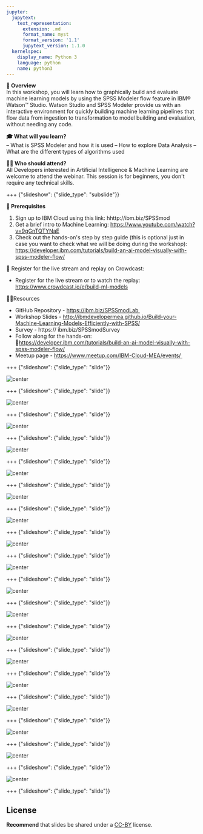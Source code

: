 ```yaml
---
jupyter:
  jupytext:
    text_representation:
      extension: .md
      format_name: myst
      format_version: '1.1'
      jupytext_version: 1.1.0
  kernelspec:
    display_name: Python 3
    language: python
    name: python3
---
```

<!-- 
+++ {"slideshow": {"slide_type": "slide"}}

# Tutorial slides

- Slides are optional (e.g., you may not use them if your presentation is via live coding).
- If the pre-recorded presentations will use slides, we request that you deposit the slides in this folder.

+++ {"slideshow": {"slide_type": "slide"}}

## Use text-based source

- We ask that you use text-based formats for your slides, e.g., markdown 
- This markdown file is an example source for slides using `nbconvert` and Reveal. See the GitHub action '.github/workflows/slides.yml' in this repo so see how this markdown file is converted to a HTML slide show and published on GitHub Pages - https://fawazsiddiqi.github.io/slides_to_pages

+++ {"slideshow": {"slide_type": "subslide"}}

## An example sub-slide

- Another option: you can write your slide content using markdown and use an app for slide design, like [Deckset](https://www.deckset.com) or similar.

+++ {"slideshow": {"slide_type": "slide"}}

## Naming convention and file list

- Use a **naming convention** where each file name starts with a number, reflecting the order of use in the presentation of the tutorial.
- List your slide files in a markdown, with a brief description.


+++ {"slideshow": {"slide_type": "slide"}} 
-->


**🌟 Overview** <br />
In this workshop, you will learn how to graphically build and evaluate machine learning models by using the SPSS Modeler flow feature in IBM® Watson™ Studio. Watson Studio and SPSS Modeler provide us with an interactive environment for quickly building machine learning pipelines that flow data from ingestion to transformation to model building and evaluation, without needing any code.


**🎓 What will you learn?** <br />
– What is SPSS Modeler and how it is used
– How to explore Data Analysis
– What are the different types of algorithms used

**👩‍💻 Who should attend?** <br />
All Developers interested in Artificial Intelligence & Machine Learning are welcome to attend the webinar. This session is for beginners, you don't require any technical skills.

+++ {"slideshow": {"slide_type": "subslide"}}

**🎈 Prerequisites** <br />
1. Sign up to IBM Cloud using this link: hhttp://ibm.biz/SPSSmod
2. Get a brief intro to Machine Learning: https://www.youtube.com/watch?v=9gGnTQTYNaE
3. Check out the hands-on's step by step guide (this is optional just in case you want to check what we will be doing during the workshop): https://developer.ibm.com/tutorials/build-an-ai-model-visually-with-spss-modeler-flow/

🍉 Register for the live stream and replay on Crowdcast: <br/>
- Register for the live stream or to watch the replay: https://www.crowdcast.io/e/build-ml-models

👩‍💻Resources <br />
- GitHub Repository - https://ibm.biz/SPSSmodLab 
- Workshop Slides - http://ibmdevelopermea.github.io/Build-your-Machine-Learning-Models-Efficiently-with-SPSS/
- Survey - https:// ibm.biz/SPSSmodSurvey
- Follow along for the hands-on: https://developer.ibm.com/tutorials/build-an-ai-model-visually-with-spss-modeler-flow/
- Meetup page - https://www.meetup.com/IBM-Cloud-MEA/events/ 

+++ {"slideshow": {"slide_type": "slide"}}

![center](https://github.com/IBMDeveloperMEA/Build-your-Machine-Learning-Models-Efficiently-with-SPSS/blob/main/images/slide_images/Slide1.jpeg?raw=true)

+++ {"slideshow": {"slide_type": "slide"}}

![center](https://github.com/IBMDeveloperMEA/Build-your-Machine-Learning-Models-Efficiently-with-SPSS/blob/main/images/slide_images/Slide2.jpeg?raw=true)

+++ {"slideshow": {"slide_type": "slide"}}

![center](https://github.com/IBMDeveloperMEA/Build-your-Machine-Learning-Models-Efficiently-with-SPSS/blob/main/images/slide_images/Slide3.jpeg?raw=true)

+++ {"slideshow": {"slide_type": "slide"}}

![center](https://github.com/IBMDeveloperMEA/Build-your-Machine-Learning-Models-Efficiently-with-SPSS/blob/main/images/slide_images/Slide4.jpeg?raw=true)

+++ {"slideshow": {"slide_type": "slide"}}

![center](https://github.com/IBMDeveloperMEA/Build-your-Machine-Learning-Models-Efficiently-with-SPSS/blob/main/images/slide_images/Slide5.jpeg?raw=true)

+++ {"slideshow": {"slide_type": "slide"}}

![center](https://github.com/IBMDeveloperMEA/Build-your-Machine-Learning-Models-Efficiently-with-SPSS/blob/main/images/slide_images/Slide6.jpeg?raw=true)

+++ {"slideshow": {"slide_type": "slide"}}

![center](https://github.com/IBMDeveloperMEA/Build-your-Machine-Learning-Models-Efficiently-with-SPSS/blob/main/images/slide_images/Slide7.jpeg?raw=true)

+++ {"slideshow": {"slide_type": "slide"}}

![center](https://github.com/IBMDeveloperMEA/Build-your-Machine-Learning-Models-Efficiently-with-SPSS/blob/main/images/slide_images/Slide8.jpeg?raw=true)

+++ {"slideshow": {"slide_type": "slide"}}

![center](https://github.com/IBMDeveloperMEA/Build-your-Machine-Learning-Models-Efficiently-with-SPSS/blob/main/images/slide_images/Slide9.jpeg?raw=true)

+++ {"slideshow": {"slide_type": "slide"}}

![center](https://github.com/IBMDeveloperMEA/Build-your-Machine-Learning-Models-Efficiently-with-SPSS/blob/main/images/slide_images/Slide10.jpeg?raw=true)

+++ {"slideshow": {"slide_type": "slide"}}

![center](https://github.com/IBMDeveloperMEA/Build-your-Machine-Learning-Models-Efficiently-with-SPSS/blob/main/images/slide_images/Slide11.jpeg?raw=true)

+++ {"slideshow": {"slide_type": "slide"}}

![center](https://github.com/IBMDeveloperMEA/Build-your-Machine-Learning-Models-Efficiently-with-SPSS/blob/main/images/slide_images/Slide12.jpeg?raw=true)

+++ {"slideshow": {"slide_type": "slide"}}

![center](https://github.com/IBMDeveloperMEA/Build-your-Machine-Learning-Models-Efficiently-with-SPSS/blob/main/images/slide_images/Slide13.jpeg?raw=true)

+++ {"slideshow": {"slide_type": "slide"}}

![center](https://github.com/IBMDeveloperMEA/Build-your-Machine-Learning-Models-Efficiently-with-SPSS/blob/main/images/slide_images/Slide14.jpeg?raw=true)

+++ {"slideshow": {"slide_type": "slide"}}

![center](https://github.com/IBMDeveloperMEA/Build-your-Machine-Learning-Models-Efficiently-with-SPSS/blob/main/images/slide_images/Slide15.jpeg?raw=true)

+++ {"slideshow": {"slide_type": "slide"}}

![center](https://github.com/IBMDeveloperMEA/Build-your-Machine-Learning-Models-Efficiently-with-SPSS/blob/main/images/slide_images/Slide16.jpeg?raw=true)

+++ {"slideshow": {"slide_type": "slide"}}

![center](https://github.com/IBMDeveloperMEA/Build-your-Machine-Learning-Models-Efficiently-with-SPSS/blob/main/images/slide_images/Slide17.jpeg?raw=true)

+++ {"slideshow": {"slide_type": "slide"}}

![center](https://github.com/IBMDeveloperMEA/Build-your-Machine-Learning-Models-Efficiently-with-SPSS/blob/main/images/slide_images/Slide18.jpeg?raw=true)

+++ {"slideshow": {"slide_type": "slide"}}
## License

**Recommend** that slides be shared under a [CC-BY](https://creativecommons.org/licenses/by/4.0/) license.
